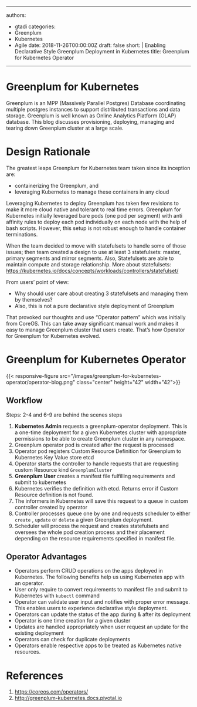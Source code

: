  ---
authors:
- gtadi
categories:
- Greenplum
- Kubernetes
- Agile
date: 2018-11-26T00:00:00Z
draft: false
short: |
  Enabling Declarative Style Greenplum Deployment in Kubernetes
title: Greenplum for Kubernetes Operator
---

# Greenplum for Kubernetes

Greenplum is an MPP (Massively Parallel Postgres) Database coordinating multiple postgres instances to support distributed transactions and data storage. Greenplum is well known as Online Analytics Platform (OLAP) database. This blog discusses provisioning, deploying, managing and tearing down Greenplum cluster at a large scale.

# Design Rationale

The greatest leaps Greenplum for Kubernetes team taken since its inception are:
- containerizing the Greenplum, and
- leveraging Kubernetes to manage these containers in any cloud

Leveraging Kubernetes to deploy Greenplum has taken few revisions to make it more cloud native and tolerant to real time errors.
Greenplum for Kubernetes initially leveraged bare pods (one pod per segment) with anti affinity rules to deploy each pod individually on each node with the help of bash scripts. However, this setup is not robust enough to handle container terminations.

When the team decided to move with statefulsets to handle some of those issues; then team created a design to use at least 3 statefulsets: master, primary segments and mirror segments. Also, Statefulsets are able to maintain compute and storage relationship. More about statefulsets: https://kubernetes.io/docs/concepts/workloads/controllers/statefulset/

From users’ point of view:

- Why should user care about creating 3 statefulsets and managing them by themselves?
- Also, this is not a pure declarative style deployment of Greenplum

That provoked our thoughts and use “Operator pattern” which was initially from CoreOS. This can take away significant manual work and makes it easy to manage Greenplum cluster that users create. That’s how Operator for Greenplum for Kubernetes evolved.

# Greenplum for Kubernetes Operator
{{< responsive-figure src="/images/greenplum-for-kubernetes-operator/operator-blog.png" class="center" height="42" width="42">}}

## Workflow
Steps: 2-4 and 6-9 are behind the scenes steps

1. **Kubernetes Admin** requests a greenplum-operator deployment. This is a one-time deployment for a given Kubernetes cluster with appropriate permissions to be able to create Greenplum cluster in any namespace.
2. Greenplum operator pod is created after the request is processed
3. Operator pod registers Custom Resource Definition for Greenplum to Kubernetes Key Value store etcd
4. Operator starts the controller to handle requests that are requesting custom Resource kind `GreenplumCluster`
5. **Greenplum User** creates a manifest file fulfilling requirements and submit to kubernetes
6. Kubernetes verifies the definition with etcd. Returns error if Custom Resource definition is not found.
7. The informers in Kubernetes will save this request to a queue in custom controller created by operator
8. Controller processes queue one by one and requests scheduler to either `create` , `update` or `delete` a given Greenplum deployment.
9. Scheduler will process the request and creates statefulsets and oversees the whole pod creation process and their placement depending on the resource requirements specified in manifest file.

## Operator Advantages

- Operators perform CRUD operations on the apps deployed in Kubernetes. The following benefits help us using Kubernetes app with an operator.
- User only require to convert requirements to manifest file and submit to Kubernetes with `kubectl` command
- Operator can validate user input and notifies with proper error message. This enables users to experience declarative style deployment.
- Operators can update the status of the app during & after its deployment
- Operator is one time creation for a given cluster
- Updates are handled appropriately when user request an update for the existing deployment
- Operators can check for duplicate deployments
- Operators enable respective apps to be treated as Kubernetes native resources.

# References
1. https://coreos.com/operators/
2. http://greenplum-kubernetes.docs.pivotal.io
